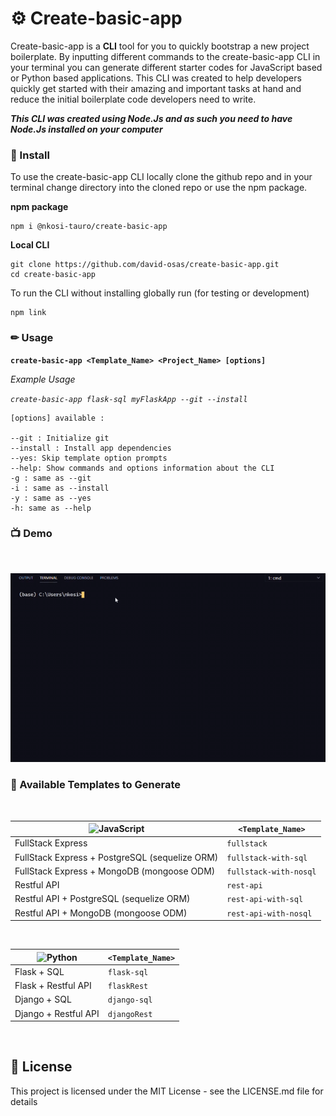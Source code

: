 # ⚙ Create-basic-app

Create-basic-app is a **CLI** tool for you to quickly bootstrap a new project  boilerplate. By inputting different commands to the create-basic-app CLI in your terminal you can generate different starter codes for JavaScript based or Python based applications. This CLI was created to help developers quickly get started with their amazing and important tasks at hand and reduce the initial boilerplate code developers need to write.

***This CLI was created using Node.Js and as such you need to have Node.Js installed on your computer***


### 🔧 Install 
To use the create-basic-app CLI locally clone the github repo and in your terminal change directory into the cloned repo or use the npm package.

**npm package**  
```
npm i @nkosi-tauro/create-basic-app
```

**Local CLI**
```
git clone https://github.com/david-osas/create-basic-app.git
cd create-basic-app
```

To run the CLI without installing globally run (for testing or development)

```
npm link
```

### ✏ Usage 

**`create-basic-app <Template_Name> <Project_Name> [options]`** 

*Example Usage*

*`create-basic-app flask-sql myFlaskApp --git --install`*

```
[options] available :

--git : Initialize git 
--install : Install app dependencies
--yes: Skip template option prompts
--help: Show commands and options information about the CLI
-g : same as --git
-i : same as --install
-y : same as --yes
-h: same as --help

```
### 📺 Demo 
<br>

![CLI usage](project.gif?raw=true)


### 📒 Available Templates to Generate  
<br>

| ![JavaScript](https://img.shields.io/badge/javascript%20-%23323330.svg?&style=for-the-badge&logo=javascript&logoColor=%23F7DF1E)  | `<Template_Name>`|
| ------------- | ------------- |
| FullStack Express  | `fullstack`  |
| FullStack Express + PostgreSQL (sequelize ORM) | `fullstack-with-sql`  |
| FullStack Express + MongoDB (mongoose ODM) | `fullstack-with-nosql`  |
| Restful API  | `rest-api`  |
| Restful API + PostgreSQL (sequelize ORM) | `rest-api-with-sql`  |
| Restful API + MongoDB (mongoose ODM) | `rest-api-with-nosql`  |

<br>

| ![Python](https://img.shields.io/badge/python%20-%2314354C.svg?&style=for-the-badge&logo=python&logoColor=white) | `<Template_Name>`|
| ------------- | ------------- |
| Flask + SQL  | `flask-sql`  |
| Flask + Restful API  | `flaskRest`  |
| Django + SQL  | `django-sql`  |
| Django + Restful API  | `djangoRest`  |
  

<br>

## 📜 License

This project is licensed under the MIT License - see the LICENSE.md file for details
